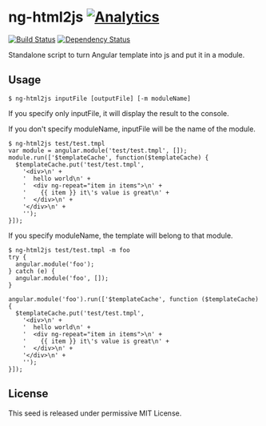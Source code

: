 ng-html2js [![Analytics](https://ga-beacon.appspot.com/UA-2694988-7/ng-html2js/readme?pixel)](https://github.com/yaru22/ng-html2js)
==========
[![Build Status](https://secure.travis-ci.org/yaru22/ng-html2js.png)](http://travis-ci.org/yaru22/ng-html2js)
[![Dependency Status](https://gemnasium.com/yaru22/ng-html2js.png)](https://gemnasium.com/yaru22/ng-html2js)

Standalone script to turn Angular template into js and put it in a module.


Usage
-----
```
$ ng-html2js inputFile [outputFile] [-m moduleName]
```

If you specify only inputFile, it will display the result to the console.

If you don't specify moduleName, inputFile will be the name of the module.
```
$ ng-html2js test/test.tmpl
var module = angular.module('test/test.tmpl', []);
module.run(['$templateCache', function($templateCache) {
  $templateCache.put('test/test.tmpl',
    '<div>\n' +
    '  hello world\n' +
    '  <div ng-repeat="item in items">\n' +
    '    {{ item }} it\'s value is great\n' +
    '  </div>\n' +
    '</div>\n' +
    '');
}]);
```

If you specify moduleName, the template will belong to that module.
```
$ ng-html2js test/test.tmpl -m foo
try {
  angular.module('foo');
} catch (e) {
  angular.module('foo', []);
}

angular.module('foo').run(['$templateCache', function ($templateCache) {
  $templateCache.put('test/test.tmpl',
    '<div>\n' +
    '  hello world\n' +
    '  <div ng-repeat="item in items">\n' +
    '    {{ item }} it\'s value is great\n' +
    '  </div>\n' +
    '</div>\n' +
    '');
}]);
```


License
-------
This seed is released under permissive MIT License.
